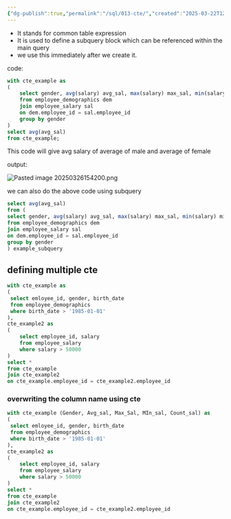 ```yaml
---
{"dg-publish":true,"permalink":"/sql/013-cte/","created":"2025-03-22T12:52:11.688+05:30","updated":"2025-03-26T16:05:27.741+05:30"}
---
```


- It stands for common table expression
- It is used to define a subquery block which can be referenced within the main query
- we use this immediately after we create it.

code:
```sql
with cte_example as
(
	select gender, avg(salary) avg_sal, max(salary) max_sal, min(salary) min_sal, count(salary) count_sal
	from employee_demographics dem
	join employee_salary sal
	on dem.employee_id = sal.employee_id
	group by gender
)
select avg(avg_sal)
from cte_example;
```

This code will give avg salary of average of male and average of female

output:

![Pasted image 20250326154200.png](/img/user/Attachments/Pasted%20image%2020250326154200.png)

we can also do the above code using subquery

```sql
select avg(avg_sal)
from (
select gender, avg(salary) avg_sal, max(salary) max_sal, min(salary) min_sal, count(salary) count_sal 
from employee_demographics dem
join employee_salary sal
on dem.employee_id = sal.employee_id
group by gender
) example_subquery
```


## defining multiple cte


```sql
with cte_example as
(
 select emloyee_id, gender, birth_date
 from employee_demographics
 where birth_date > '1985-01-01'
),
cte_example2 as
(
	select employee_id, salary
	from employee_salary
	where salary > 50000
)
select *
from cte_example 
join cte_example2
on cte_example.employee_id = cte_example2.employee_id
```




### overwriting the column name using cte


```sql
with cte_example (Gender, Avg_sal, Max_Sal, MIn_sal, Count_sal) as
(
 select emloyee_id, gender, birth_date
 from employee_demographics
 where birth_date > '1985-01-01'
),
cte_example2 as
(
	select employee_id, salary
	from employee_salary
	where salary > 50000
)
select *
from cte_example 
join cte_example2
on cte_example.employee_id = cte_example2.employee_id
```